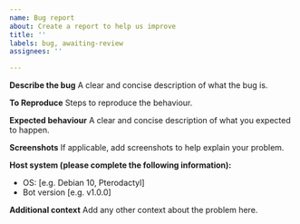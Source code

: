 ```yaml
---
name: Bug report
about: Create a report to help us improve
title: ''
labels: bug, awaiting-review
assignees: ''

---
```


**Describe the bug**
A clear and concise description of what the bug is.

**To Reproduce**
Steps to reproduce the behaviour.

**Expected behaviour**
A clear and concise description of what you expected to happen.

**Screenshots**
If applicable, add screenshots to help explain your problem.

**Host system (please complete the following information):**
 - OS: [e.g. Debian 10, Pterodactyl]
 - Bot version [e.g. v1.0.0]

**Additional context**
Add any other context about the problem here.
